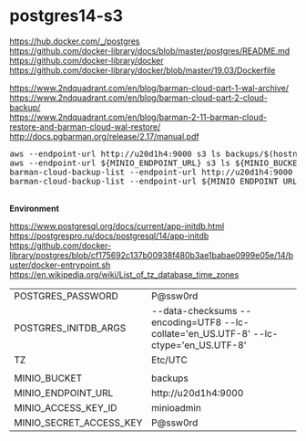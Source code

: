 # postgres14-s3

https://hub.docker.com/_/postgres<BR>
https://github.com/docker-library/docs/blob/master/postgres/README.md<BR>
https://github.com/docker-library/docker<BR>
https://github.com/docker-library/docker/blob/master/19.03/Dockerfile<BR>


https://www.2ndquadrant.com/en/blog/barman-cloud-part-1-wal-archive/<BR>
https://www.2ndquadrant.com/en/blog/barman-cloud-part-2-cloud-backup/<BR>
https://www.2ndquadrant.com/en/blog/barman-2-11-barman-cloud-restore-and-barman-cloud-wal-restore/<BR>
http://docs.pgbarman.org/release/2.17/manual.pdf<BR>

<DIV><PRE>
aws --endpoint-url http://u20d1h4:9000 s3 ls backups/$(hostname) --recursive
aws --endpoint-url ${MINIO_ENDPOINT_URL} s3 ls ${MINIO_BUCKET}/$(hostname) --recursive
barman-cloud-backup-list --endpoint-url http://u20d1h4:9000 s3://backups $(hostname)
barman-cloud-backup-list --endpoint-url ${MINIO_ENDPOINT_URL} s3://${MINIO_BUCKET} $(hostname)
</PRE></DIV>


<BR><B>Environment</B><BR>

https://www.postgresql.org/docs/current/app-initdb.html<BR>
https://postgrespro.ru/docs/postgresql/14/app-initdb<BR>
https://github.com/docker-library/postgres/blob/cf175692c137b00938f480b3ae1babae0999e05e/14/buster/docker-entrypoint.sh<BR>
https://en.wikipedia.org/wiki/List_of_tz_database_time_zones<BR>

<TABLE>
<TR><TD>POSTGRES_PASSWORD</TD><TD>P@ssw0rd</TD></TR>
<TR><TD>POSTGRES_INITDB_ARGS</TD><TD>--data-checksums --encoding=UTF8 --lc-collate='en_US.UTF-8' --lc-ctype='en_US.UTF-8'</TD></TR>
<TR><TD>TZ</TD><TD>Etc/UTC</TD></TR>
<TR><TD></TD><TD></TD></TR>
<TR><TD>MINIO_BUCKET</TD><TD>backups</TD></TR>
<TR><TD>MINIO_ENDPOINT_URL</TD><TD>http://u20d1h4:9000</TD></TR>
<TR><TD>MINIO_ACCESS_KEY_ID</TD><TD>minioadmin</TD></TR>
<TR><TD>MINIO_SECRET_ACCESS_KEY</TD><TD>P@ssw0rd</TD></TR>
</TABLE>

